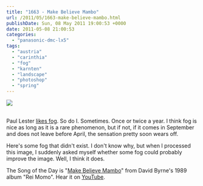 ```yaml
---
title: "1663 - Make Believe Mambo"
url: /2011/05/1663-make-believe-mambo.html
publishDate: Sun, 08 May 2011 19:00:53 +0000
date: 2011-05-08 21:00:53
categories: 
  - "panasonic-dmc-lx5"
tags: 
  - "austria"
  - "carinthia"
  - "fog"
  - "karnten"
  - "landscape"
  - "photoshop"
  - "spring"
---
```

<div class="container">
<div class="center"><a target="_blank" href="https://d25zfm9zpd7gm5.cloudfront.net/1200x1200/2011/20110507_130429_ps.jpg"><img src="https://d25zfm9zpd7gm5.cloudfront.net/0600x0600/2011/20110507_130429_ps.jpg" /></a></div>
</div>
<br />

Paul Lester <a target="_blank" href="http://www.paullesterphoto.com/wordpress/2011/05/07/loving-the-fog/">likes fog</a>. So do I. Sometimes. Once or twice a year. I think fog is nice as long as it is a rare phenomenon, but if not, if it comes in September and does not leave before April, the sensation pretty soon wears off. 

 Here's some fog that didn't exist. I don't know why, but when I processed this image, I suddenly asked myself whether some fog could probably improve the image. Well, I think it does.

The Song of the Day is "<a target="_blank" href="http://www.lyricsmode.com/lyrics/d/david_byrne/make_believe_mambo_orisa.html">Make Believe Mambo</a>" from David Byrne's 1989 album "Rei Momo". Hear it on <a target="_blank" href="http://www.youtube.com/watch?v=_YU0_1ddQSU">YouTube</a>.
